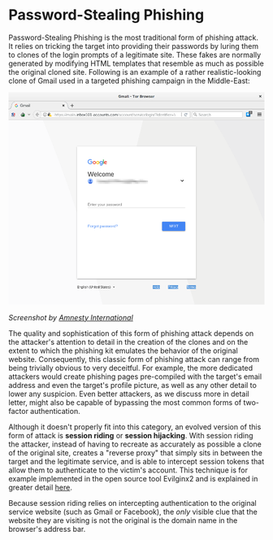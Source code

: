# Password-Stealing Phishing

Password-Stealing Phishing is the most traditional form of phishing attack. It relies on tricking the target into providing their passwords by luring them to clones of the login prompts of a legitimate site. These fakes are normally generated by modifying HTML templates that resemble as much as possible the original cloned site. Following is an example of a rather realistic-looking clone of Gmail used in a targeted phishing campaign in the Middle-East:

![](img/gmail-phishing.png)

*Screenshot by [Amnesty International](https://www.amnesty.org/en/latest/research/2018/12/when-best-practice-is-not-good-enough/)*

The quality and sophistication of this form of phishing attack depends on the attacker's attention to detail in the creation of the clones and on the extent to which the phishing kit emulates the behavior of the original website. Consequently, this classic form of phishing attack can range from being trivially obvious to very deceitful. For example, the more dedicated attackers would create phishing pages pre-compiled with the target's email address and even the target's profile picture, as well as any other detail to lower any suspicion. Even better attackers, as we discuss more in detail letter, might also be capable of bypassing the most common forms of two-factor authentication.

Although it doesn't properly fit into this category, an evolved version of this form of attack is **session riding** or **session hijacking**. With session riding the attacker, instead of having to recreate as accurately as possible a clone of the original site, creates a "reverse proxy" that simply sits in between the target and the legitimate service, and is able to intercept session tokens that allow them to authenticate to the victim's account. This technique is for example implemented in the open source tool Evilginx2 and is explained in greater detail [here](https://breakdev.org/evilginx-2-next-generation-of-phishing-2fa-tokens/).

Because session riding relies on intercepting authentication to the original service website (such as Gmail or Facebook), the *only* visible clue that the website they are visiting is not the original is the domain name in the browser's address bar.
